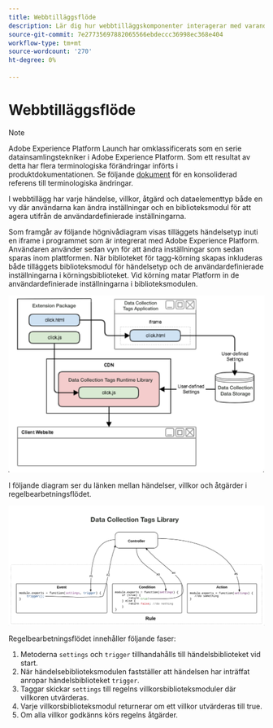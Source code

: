 ```yaml
---
title: Webbtilläggsflöde
description: Lär dig hur webbtilläggskomponenter interagerar med varandra vid körning i Adobe Experience Platform.
source-git-commit: 7e27735697882065566ebdeccc36998ec368e404
workflow-type: tm+mt
source-wordcount: '270'
ht-degree: 0%

---
```


# Webbtilläggsflöde

>[!NOTE]
>
>Adobe Experience Platform Launch har omklassificerats som en serie datainsamlingstekniker i Adobe Experience Platform. Som ett resultat av detta har flera terminologiska förändringar införts i produktdokumentationen. Se följande [dokument](../../term-updates.md) för en konsoliderad referens till terminologiska ändringar.

I webbtillägg har varje händelse, villkor, åtgärd och dataelementtyp både en vy där användarna kan ändra inställningar och en biblioteksmodul för att agera utifrån de användardefinierade inställningarna.

Som framgår av följande högnivådiagram visas tilläggets händelsetyp inuti en iframe i programmet som är integrerat med Adobe Experience Platform. Användaren använder sedan vyn för att ändra inställningar som sedan sparas inom plattformen. När biblioteket för tagg-körning skapas inkluderas både tilläggets biblioteksmodul för händelsetyp och de användardefinierade inställningarna i körningsbiblioteket. Vid körning matar Platform in de användardefinierade inställningarna i biblioteksmodulen.

![tilläggsflödesdiagram](../images/flow/web/extension-flow.png)

I följande diagram ser du länken mellan händelser, villkor och åtgärder i regelbearbetningsflödet.

![flödesdiagram för regelbearbetning](../images/flow/web/rule-processing-flow.png)

Regelbearbetningsflödet innehåller följande faser:

1. Metoderna `settings` och `trigger` tillhandahålls till händelsbiblioteket vid start.
1. När händelsebiblioteksmodulen fastställer att händelsen har inträffat anropar händelsbiblioteket `trigger`.
1. Taggar skickar `settings` till regelns villkorsbiblioteksmoduler där villkoren utvärderas.
1. Varje villkorsbiblioteksmodul returnerar om ett villkor utvärderas till true.
1. Om alla villkor godkänns körs regelns åtgärder.
